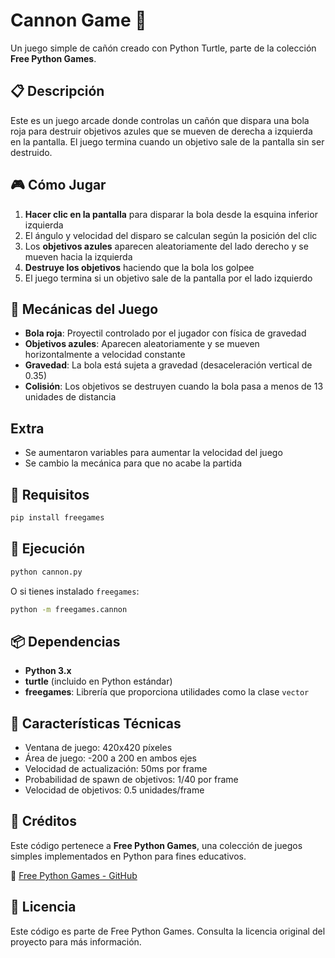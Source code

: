 # Cannon Game 🎯

Un juego simple de cañón creado con Python Turtle, parte de la colección **Free Python Games**.

## 📋 Descripción

Este es un juego arcade donde controlas un cañón que dispara una bola roja para destruir objetivos azules que se mueven de derecha a izquierda en la pantalla. El juego termina cuando un objetivo sale de la pantalla sin ser destruido.

## 🎮 Cómo Jugar

1. **Hacer clic en la pantalla** para disparar la bola desde la esquina inferior izquierda
2. El ángulo y velocidad del disparo se calculan según la posición del clic
3. Los **objetivos azules** aparecen aleatoriamente del lado derecho y se mueven hacia la izquierda
4. **Destruye los objetivos** haciendo que la bola los golpee
5. El juego termina si un objetivo sale de la pantalla por el lado izquierdo

## 🎯 Mecánicas del Juego

- **Bola roja**: Proyectil controlado por el jugador con física de gravedad
- **Objetivos azules**: Aparecen aleatoriamente y se mueven horizontalmente a velocidad constante
- **Gravedad**: La bola está sujeta a gravedad (desaceleración vertical de 0.35)
- **Colisión**: Los objetivos se destruyen cuando la bola pasa a menos de 13 unidades de distancia

## Extra
- Se aumentaron variables para aumentar la velocidad del juego
- Se cambio la mecánica para que no acabe la partida

## 🔧 Requisitos

```bash
pip install freegames
```

## 🚀 Ejecución

```bash
python cannon.py
```

O si tienes instalado `freegames`:

```bash
python -m freegames.cannon
```

## 📦 Dependencias

- **Python 3.x**
- **turtle** (incluido en Python estándar)
- **freegames**: Librería que proporciona utilidades como la clase `vector`

## 🎲 Características Técnicas

- Ventana de juego: 420x420 píxeles
- Área de juego: -200 a 200 en ambos ejes
- Velocidad de actualización: 50ms por frame
- Probabilidad de spawn de objetivos: 1/40 por frame
- Velocidad de objetivos: 0.5 unidades/frame

## 📝 Créditos

Este código pertenece a **Free Python Games**, una colección de juegos simples implementados en Python para fines educativos.

🔗 [Free Python Games - GitHub](https://github.com/grantjenks/free-python-games)

## 📄 Licencia

Este código es parte de Free Python Games. Consulta la licencia original del proyecto para más información.